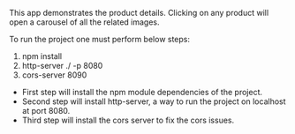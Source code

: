 This app demonstrates the product details. 
Clicking on any product will open a carousel of all the related images.

To run the project one must perform below steps:
1. npm install
2. http-server ./ -p 8080
3. cors-server 8090

- First step will install the npm module dependencies of the project. 
- Second step will install http-server, a way to run the project on localhost at port 8080.
- Third step will install the cors server to fix the cors issues.
